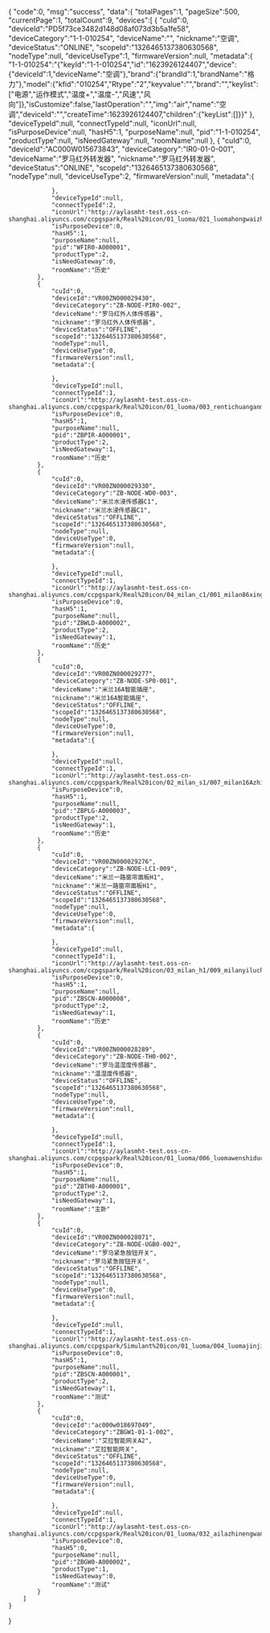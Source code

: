 {
    "code":0,
    "msg":"success",
    "data":{
        "totalPages":1,
        "pageSize":500,
        "currentPage":1,
        "totalCount":9,
        "devices":[
            {
                "cuId":0,
                "deviceId":"PD5f73ce3482d148d08af073d3b5a1fe58",
                "deviceCategory":"1-1-010254",
                "deviceName":"",
                "nickname":"空调",
                "deviceStatus":"ONLINE",
                "scopeId":"1326465137380630568",
                "nodeType":null,
                "deviceUseType":1,
                "firmwareVersion":null,
                "metadata":{
                    "1-1-010254":"{\"keyId\":\"1-1-010254\",\"id\":\"1623926124407\",\"device\":{\"deviceId\":1,\"deviceName\":\"空调\"},\"brand\":{\"brandId\":1,\"brandName\":\"格力\"},\"model\":{\"kfid\":\"010254\",\"Rtype\":\"2\",\"keyvalue\":\"\",\"brand\":\"\",\"keylist\":[\"电源\",\"运作模式\",\"温度+\",\"温度-\",\"风速\",\"风向\"]},\"isCustomize\":false,\"lastOperation\":\"\",\"img\":\"air\",\"name\":\"空调\",\"deviceId\":\"\",\"createTime\":1623926124407,\"children\":{\"keyList\":[]}}"
                },
                "deviceTypeId":null,
                "connectTypeId":null,
                "iconUrl":null,
                "isPurposeDevice":null,
                "hasH5":1,
                "purposeName":null,
                "pid":"1-1-010254",
                "productType":null,
                "isNeedGateway":null,
                "roomName":null
            },
            {
                "cuId":0,
                "deviceId":"AC000W015673843",
                "deviceCategory":"IR0-01-0-001",
                "deviceName":"罗马红外转发器",
                "nickname":"罗马红外转发器",
                "deviceStatus":"ONLINE",
                "scopeId":"1326465137380630568",
                "nodeType":null,
                "deviceUseType":2,
                "firmwareVersion":null,
                "metadata":{

                },
                "deviceTypeId":null,
                "connectTypeId":2,
                "iconUrl":"http://aylasmht-test.oss-cn-shanghai.aliyuncs.com/ccpgspark/Real%20icon/01_luoma/021_luomahongwaizhuanfaqi.png",
                "isPurposeDevice":0,
                "hasH5":1,
                "purposeName":null,
                "pid":"WFIR0-A000001",
                "productType":2,
                "isNeedGateway":0,
                "roomName":"历史"
            },
            {
                "cuId":0,
                "deviceId":"VR00ZN000029430",
                "deviceCategory":"ZB-NODE-PIR0-002",
                "deviceName":"罗马红外人体传感器",
                "nickname":"罗马红外人体传感器",
                "deviceStatus":"OFFLINE",
                "scopeId":"1326465137380630568",
                "nodeType":null,
                "deviceUseType":0,
                "firmwareVersion":null,
                "metadata":{

                },
                "deviceTypeId":null,
                "connectTypeId":1,
                "iconUrl":"http://aylasmht-test.oss-cn-shanghai.aliyuncs.com/ccpgspark/Real%20icon/01_luoma/003_rentichuanganmianban.png",
                "isPurposeDevice":0,
                "hasH5":1,
                "purposeName":null,
                "pid":"ZBPIR-A000001",
                "productType":2,
                "isNeedGateway":1,
                "roomName":"历史"
            },
            {
                "cuId":0,
                "deviceId":"VR00ZN000029330",
                "deviceCategory":"ZB-NODE-WD0-003",
                "deviceName":"米兰水浸传感器C1",
                "nickname":"米兰水浸传感器C1",
                "deviceStatus":"OFFLINE",
                "scopeId":"1326465137380630568",
                "nodeType":null,
                "deviceUseType":0,
                "firmwareVersion":null,
                "metadata":{

                },
                "deviceTypeId":null,
                "connectTypeId":1,
                "iconUrl":"http://aylasmht-test.oss-cn-shanghai.aliyuncs.com/ccpgspark/Real%20icon/04_milan_c1/001_milan86xingwangguanC1.png",
                "isPurposeDevice":0,
                "hasH5":1,
                "purposeName":null,
                "pid":"ZBWLD-A000002",
                "productType":2,
                "isNeedGateway":1,
                "roomName":"历史"
            },
            {
                "cuId":0,
                "deviceId":"VR00ZN000029277",
                "deviceCategory":"ZB-NODE-SP0-001",
                "deviceName":"米兰16A智能插座",
                "nickname":"米兰16A智能插座",
                "deviceStatus":"OFFLINE",
                "scopeId":"1326465137380630568",
                "nodeType":null,
                "deviceUseType":0,
                "firmwareVersion":null,
                "metadata":{

                },
                "deviceTypeId":null,
                "connectTypeId":1,
                "iconUrl":"http://aylasmht-test.oss-cn-shanghai.aliyuncs.com/ccpgspark/Real%20icon/02_milan_s1/007_milan16Azhinengchazuo(USB)S1.png",
                "isPurposeDevice":0,
                "hasH5":1,
                "purposeName":null,
                "pid":"ZBPLG-A000003",
                "productType":2,
                "isNeedGateway":1,
                "roomName":"历史"
            },
            {
                "cuId":0,
                "deviceId":"VR00ZN000029276",
                "deviceCategory":"ZB-NODE-LC1-009",
                "deviceName":"米兰一路窗帘面板H1",
                "nickname":"米兰一路窗帘面板H1",
                "deviceStatus":"OFFLINE",
                "scopeId":"1326465137380630568",
                "nodeType":null,
                "deviceUseType":0,
                "firmwareVersion":null,
                "metadata":{

                },
                "deviceTypeId":null,
                "connectTypeId":1,
                "iconUrl":"http://aylasmht-test.oss-cn-shanghai.aliyuncs.com/ccpgspark/Real%20icon/03_milan_h1/009_milanyiluchuanglianmianbanH1.png",
                "isPurposeDevice":0,
                "hasH5":1,
                "purposeName":null,
                "pid":"ZBSCN-A000008",
                "productType":2,
                "isNeedGateway":1,
                "roomName":"历史"
            },
            {
                "cuId":0,
                "deviceId":"VR00ZN000028289",
                "deviceCategory":"ZB-NODE-TH0-002",
                "deviceName":"罗马温湿度传感器",
                "nickname":"温湿度传感器",
                "deviceStatus":"OFFLINE",
                "scopeId":"1326465137380630568",
                "nodeType":null,
                "deviceUseType":0,
                "firmwareVersion":null,
                "metadata":{

                },
                "deviceTypeId":null,
                "connectTypeId":1,
                "iconUrl":"http://aylasmht-test.oss-cn-shanghai.aliyuncs.com/ccpgspark/Real%20icon/01_luoma/006_luomawenshiduchuanganqi.png",
                "isPurposeDevice":0,
                "hasH5":1,
                "purposeName":null,
                "pid":"ZBTH0-A000001",
                "productType":2,
                "isNeedGateway":1,
                "roomName":"主卧"
            },
            {
                "cuId":0,
                "deviceId":"VR00ZN000028071",
                "deviceCategory":"ZB-NODE-UGB0-002",
                "deviceName":"罗马紧急按钮开关",
                "nickname":"罗马紧急按钮开关",
                "deviceStatus":"OFFLINE",
                "scopeId":"1326465137380630568",
                "nodeType":null,
                "deviceUseType":0,
                "firmwareVersion":null,
                "metadata":{

                },
                "deviceTypeId":null,
                "connectTypeId":1,
                "iconUrl":"http://aylasmht-test.oss-cn-shanghai.aliyuncs.com/ccpgspark/Simulant%20icon/01_luoma/004_luomajinjianniukaiguan.png",
                "isPurposeDevice":0,
                "hasH5":1,
                "purposeName":null,
                "pid":"ZBSCN-A000001",
                "productType":2,
                "isNeedGateway":1,
                "roomName":"测试"
            },
            {
                "cuId":0,
                "deviceId":"ac000w018697049",
                "deviceCategory":"ZBGW1-01-1-002",
                "deviceName":"艾拉智能网关A2",
                "nickname":"艾拉智能网关",
                "deviceStatus":"OFFLINE",
                "scopeId":"1326465137380630568",
                "nodeType":null,
                "deviceUseType":0,
                "firmwareVersion":null,
                "metadata":{

                },
                "deviceTypeId":null,
                "connectTypeId":1,
                "iconUrl":"http://aylasmht-test.oss-cn-shanghai.aliyuncs.com/ccpgspark/Real%20icon/01_luoma/032_ailazhinengwangguan.png",
                "isPurposeDevice":0,
                "hasH5":0,
                "purposeName":null,
                "pid":"ZBGW0-A000002",
                "productType":1,
                "isNeedGateway":0,
                "roomName":"测试"
            }
        ]
    }
}